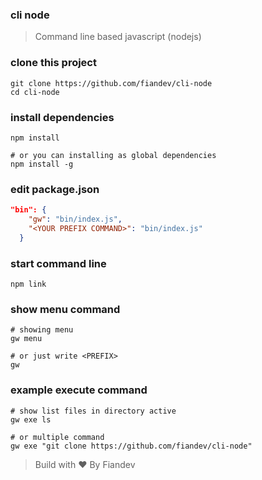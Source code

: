 ### cli node

> Command line based javascript (nodejs)

### clone this project

```shell
git clone https://github.com/fiandev/cli-node
cd cli-node
```

### install dependencies

```shell
npm install

# or you can installing as global dependencies
npm install -g
```

### edit package.json

```json
"bin": {
    "gw": "bin/index.js",
    "<YOUR PREFIX COMMAND>": "bin/index.js"
  }
```

### start command line

```shell
npm link
```

### show menu command

```shell
# showing menu
gw menu

# or just write <PREFIX>
gw
```

### example execute command

```shell
# show list files in directory active
gw exe ls

# or multiple command
gw exe "git clone https://github.com/fiandev/cli-node"
```

> Build with ❤️ By Fiandev